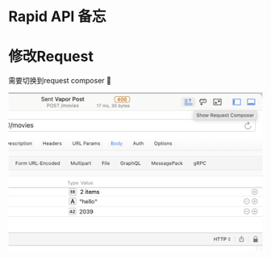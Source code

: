 # Rapid API 备忘

# 修改Request

需要切换到request composer 🤦

![Untitled](Rapid%20API%20%E5%A4%87%E5%BF%98%20fc4914d2d3e8486f966657631605b8bc/Untitled.png)